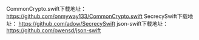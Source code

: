 CommonCrypto.swift下载地址：	https://github.com/onmyway133/CommonCrypto.swift
SecrecySwift下载地址：				https://github.com/adow/SecrecySwift
json-swift下载地址：					https://github.com/owensd/json-swift